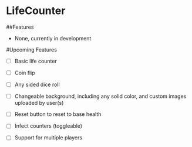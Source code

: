 # LifeCounter


##Features
- None, currently in development

#Upcoming Features
- [ ] Basic life counter
- [ ] Coin flip
- [ ] Any sided dice roll
- [ ] Changeable background, including any solid color, and custom images uploaded by user(s)
- [ ] Reset button to reset to base health
- [ ] Infect counters (toggleable)
- [ ] Support for multiple players

